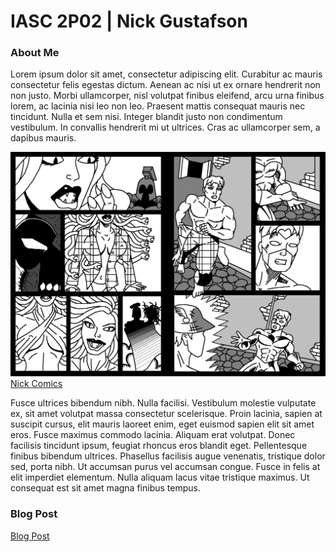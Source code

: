 # IASC 2P02 | Nick Gustafson
<h3>About Me</h3>

Lorem ipsum dolor sit amet, consectetur adipiscing elit. Curabitur ac mauris consectetur felis egestas dictum. Aenean ac nisi ut ex ornare hendrerit non non justo. Morbi ullamcorper, nisl volutpat finibus eleifend, arcu urna finibus lorem, ac lacinia nisi leo non leo. Praesent mattis consequat mauris nec tincidunt. Nulla et sem nisi. Integer blandit justo non condimentum vestibulum. In convallis hendrerit mi ut ultrices. Cras ac ullamcorper sem, a dapibus mauris.

<img src="images/PacificItalia1_p4-5.bmp" border="0" alt="Euro Vacation" />
<a href="http://nickcomics.ca/" target="_new">Nick Comics</a>

Fusce ultrices bibendum nibh. Nulla facilisi. Vestibulum molestie vulputate ex, sit amet volutpat massa consectetur scelerisque. Proin lacinia, sapien at suscipit cursus, elit mauris laoreet enim, eget euismod sapien elit sit amet eros. Fusce maximus commodo lacinia. Aliquam erat volutpat. Donec facilisis tincidunt ipsum, feugiat rhoncus eros blandit eget. Pellentesque finibus bibendum ultrices. Phasellus facilisis augue venenatis, tristique dolor sed, porta nibh. Ut accumsan purus vel accumsan congue. Fusce in felis at elit imperdiet elementum. Nulla aliquam lacus vitae tristique maximus. Ut consequat est sit amet magna finibus tempus.

<h3>Blog Post</h3>
<a href="blog">Blog Post</a>
